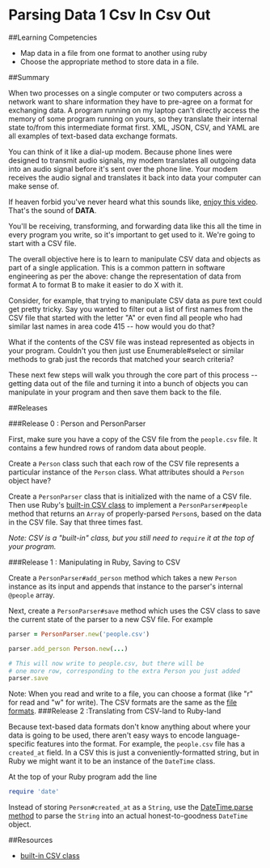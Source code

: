 # Parsing Data 1 Csv In Csv Out 
 
##Learning Competencies 

* Map data in a file from one format to another using ruby
* Choose the appropriate method to store data in a file.
 
##Summary 

 When two processes on a single computer or two computers across a network want to share information they have to pre-agree on a format for exchanging data.  A program running on my laptop can't directly access the memory of some program running on yours, so they translate their internal state to/from this intermediate format first.  XML, JSON, CSV, and YAML are all examples of text-based data exchange formats.

You can think of it like a dial-up modem.  Because phone lines were designed to transmit audio signals, my modem translates all outgoing data into an audio signal before it's sent over the phone line.  Your modem receives the audio signal and translates it back into data your computer can make sense of.

If heaven forbid you've never heard what this sounds like, [enjoy this video](http://www.youtube.com/watch?v=GSRG0TqxLWc).  That's the sound of **DATA**.

You'll be receiving, transforming, and forwarding data like this all the time in every program you write, so it's important to get used to it.  We're going to start with a CSV file.

The overall objective here is to learn to manipulate CSV data and objects as part of a single application.  This is a common pattern in software engineering as per the above: change the representation of data from format A to format B to make it easier to do X with it.

Consider, for example, that trying to manipulate CSV data as pure text could get pretty tricky.  Say you wanted to filter out a list of first names from the CSV file that started with the letter "A" or even find all people who had similar last names in area code 415 -- how would you do that?

What if the contents of the CSV file was instead represented as objects in your program.  Couldn't you then just use Enumerable#select or similar methods to grab just the records that matched your search criteria?

These next few steps will walk you through the core part of this process -- getting data out of the file and turning it into a bunch of objects you can manipulate in your program and then save them back to the file.

##Releases

###Release 0 : Person and PersonParser

First, make sure you have a copy of the CSV file from the `people.csv` file.  It contains a few hundred rows of random data about people.

Create a `Person` class such that each row of the CSV file represents a particular instance of the `Person` class.  What attributes should a `Person` object have?

Create a `PersonParser` class that is initialized with the name of a CSV file.  Then use Ruby's [built-in CSV class](http://ruby-doc.org/stdlib-1.9.2/libdoc/csv/rdoc/CSV.html) to implement a `PersonParser#people` method that returns an `Array` of properly-parsed `Person`s, based on the data in the CSV file.  Say that three times fast.  

*Note: CSV is a "built-in" class, but you still need to `require` it at the top of your program.*

###Release 1 : Manipulating in Ruby, Saving to CSV

Create a `PersonParser#add_person` method which takes a new `Person` instance as its input and appends that instance to the parser's internal `@people` array.

Next, create a `PersonParser#save` method which uses the CSV class to save the current state of the parser to a new CSV file.  For example

```ruby
parser = PersonParser.new('people.csv')

parser.add_person Person.new(...)

# This will now write to people.csv, but there will be
# one more row, corresponding to the extra Person you just added
parser.save
```
Note: When you read and write to a file, you can choose a format (like "r" for read and "w" for write).  The CSV formats are the same as the [file formats](http://ruby-doc.org/core-1.9.3/IO.html).
###Release 2 :Translating from CSV-land to Ruby-land

Because text-based data formats don't know anything about where your data is going to be used, there aren't easy ways to encode language-specific features into the format.  For example, the `people.csv` file has a `created_at` field.  In a CSV this is just a conveniently-formatted string, but in Ruby we might want it to be an instance of the `DateTime` class.

At the top of your Ruby program add the line

```ruby
require 'date'
```

Instead of storing `Person#created_at` as a `String`, use the [DateTime.parse method](http://www.ruby-doc.org/stdlib-1.9.3/libdoc/date/rdoc/DateTime.html#method-c-parse) to parse the `String` into an actual honest-to-goodness `DateTime` object. 


<!-- ##Optimize Your Learning  -->

##Resources

* [built-in CSV class](http://ruby-doc.org/stdlib-1.9.2/libdoc/csv/rdoc/CSV.html)